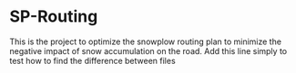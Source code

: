 # SP-Routing
This is the project to optimize the snowplow routing plan to minimize the negative impact of snow accumulation on the road.
Add this line simply to test how to find the difference between files
